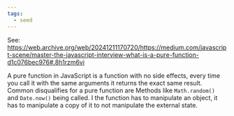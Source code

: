 ```yaml
---
tags:
  - seed
---
```


See: https://web.archive.org/web/20241211170720/https://medium.com/javascript-scene/master-the-javascript-interview-what-is-a-pure-function-d1c076bec976#.8h1rzm6vi


A pure function in JavaScript is a function with no side effects, every time you call it with the same arguments it returns the exact same result. Common disqualifies for a pure function are Methods like `Math.random()` and `Date.now()` being called. I the function has to manipulate an object, it has to manipulate a copy of it to not manipulate the external state.